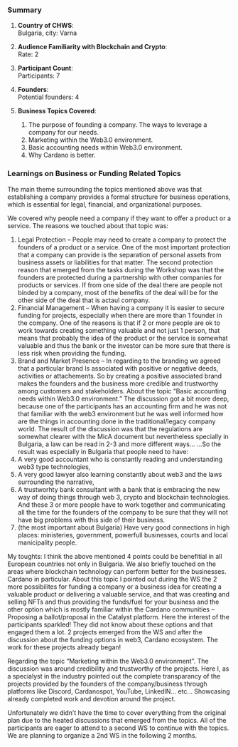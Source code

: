 ### Summary

1. **Country of CHWS**:  
   Bulgaria, city: Varna

2. **Audience Familiarity with Blockchain and Crypto**:  
   Rate: 2

3. **Participant Count**:  
   Participants: 7

4. **Founders**:  
   Potential founders: 4

5. **Business Topics Covered**:  
    1.	The purpose of founding a company. The ways to leverage a company for our needs.
    2.	Marketing within the Web3.0 environment.
    3.	Basic accounting needs within Web3.0 environment.
    4.	Why Cardano is better.


### Learnings on Business or Funding Related Topics

The main theme surrounding the topics mentioned above was that establishing a company provides a formal structure for business operations, which is essential for legal, financial, and organizational purposes.

We covered why people need a company if they want to offer a product or a service. The reasons we touched about that topic was:
1. Legal Protection – People may need to create a company to protect the founders of a product or a service. One of the most important protection that a company can provide is the separation of personal assets from business assets or liabilities for that matter. The second protection reason that emerged from the tasks during the Workshop was that the founders are protected during a partnership with other companies for products or services. If from one side of the deal there are people not binded by a company, most of the benefits of the deal will be for the other side of the deal that is actaul company.
2. Financial Management – When having a company it is easier to secure funding for projects, especially when there are more than 1 founder in the company. One of the reasons is that if 2 or more people are ok to work towards creating something valuable and not just 1 person, that means that probably the idea of the product or the service is somewhat valuable and thus the bank or the investor can be more sure that there is less risk when providing the funding.
3. Brand and Market Presence – In regarding to the branding we agreed that a particular brand Is associated with positive or negative deeds, activities or attachements. So by creating a positive associated brand makes the founders and the business more credible and trustworthy among customers and stakeholders.
About the topic “Basic accounting needs within Web3.0 environment.” The discussion got a bit more deep, because one of the participants has an accounting firm and he was not that familiar with the web3 environment but he was well informed how are the things in accounting done in the traditional/legacy company world. The result of the discussion was that the regulations are somewhat clearer with the MicA document but nevertheless specially in Bulgaria, a law can be read in 2-3 and more different ways…
…So the result was especially in Bulgaria that people need to have:
1. A very good accountant who is constantly reading and understanding web3 type technologies,
2. A very good lawyer also learning constantly about web3 and the laws surrounding the narrative,
3. A trustworhty bank consultant with a bank that is embracing the new way of doing things through web 3, crypto and blockchain technologies.
And these 3 or more people have to work together and communicating all the time for the founders of the company to be sure that they will not have big problems with this side of their business.
4. (the most important about Bulgaria) Have very good connections in high places: ministeries, government, powerfull businesses, courts and local manicipality people.

My toughts: I think the above mentioned 4 points could be benefitial in all European countries not only in Bulgaria.
We also briefly touched on the areas where blockchain technology can perform better for the businesses. Cardano in particular. About this topic I pointed out during the WS the 2 more possibilites for funding a company or a business idea for creating a valuable product or delivering a valuable service, and that was creating and selling NFTs and thus providing the funds/fuel for your business and the other option which is mostly familiar within the Cardano communities – Proposing a ballot/proposal in the Catalyst platform. 
Here the interest of the participants sparkled! They did not know about these options and that engaged them a lot. 2 projects emerged from the WS and after the discussion about the funding options in web3, Cardano ecosystem. The work for these projects already began!

Regarding the topic “Marketing within the Web3.0 environment”.
The discussion was around credibility and trustworthy of the projects. Here I, as a specialyst in the industry pointed out the complete transparancy of the projects provided by the founders of the company/business through platforms like Discord, Cardanospot, YouTube, LinkedIN… etc…
Showcasing already completed work and devotion around the project.

Unfortunately we didn’t have the time to cover everything from the original plan due to the heated discussions that emerged from the topics. All of the participants are eager to attend to a second WS to continue with the topics. We are planning to organize a 2nd WS in the following 2 months.
